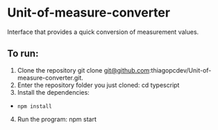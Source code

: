 # Unit-of-measure-converter
Interface that provides a quick conversion of measurement values.

## To run:
1. Clone the repository
  git clone git@github.com:thiagopcdev/Unit-of-measure-converter.git.
2. Enter the repository folder you just cloned:
  cd typescript
3. Install the dependencies:
  * `npm install`
4. Run the program:
  npm start
